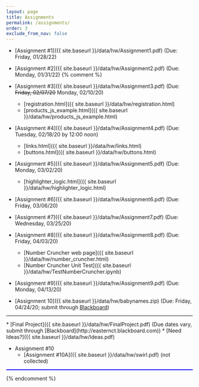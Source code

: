 ```yaml
---
layout: page
title: Assignments 
permalink: /assignments/
order: 3
exclude_from_nav: false 
---
```

  
* [Assignment #1]({{ site.baseurl }}/data/hw/Assignment1.pdf) (Due: Friday, 01/28/22)
* [Assignment #2]({{ site.baseurl }}/data/hw/Assignment2.pdf) (Due: Monday, 01/31/22)
{% comment %}
* [Assignment #3]({{ site.baseurl }}/data/hw/Assignment3.pdf) (Due: <strike>Friday, 02/07/20</strike> Monday, 02/10/20)
    * [registration.html]({{ site.baseurl }}/data/hw/registration.html) 
    * [products_js_example.html]({{ site.baseurl }}/data/hw/products_js_example.html) 
* [Assignment #4]({{ site.baseurl }}/data/hw/Assignment4.pdf) (Due: Tuesday, 02/18/20 by 12:00 noon)
    * [links.html]({{ site.baseurl }}/data/hw/links.html) 
    * [buttons.html]({{ site.baseurl }}/data/hw/buttons.html) 
* [Assignment #5]({{ site.baseurl }}/data/hw/Assignment5.pdf) (Due: Monday, 03/02/20)
    * [highlighter_logic.html]({{ site.baseurl }}/data/hw/highlighter_logic.html)
    
* [Assignment #6]({{ site.baseurl }}/data/hw/Assignment6.pdf) (Due: Friday, 03/06/20)
* [Assignment #7]({{ site.baseurl }}/data/hw/Assignment7.pdf) (Due: Wednesday, 03/25/20)
* [Assignment #8]({{ site.baseurl }}/data/hw/Assignment8.pdf) (Due: Friday, 04/03/20)
    * [Number Cruncher web page]({{ site.baseurl }}/data/hw/number_cruncher.html)
    * [Number Cruncher Unit Test]({{ site.baseurl }}/data/hw/TestNumberCruncher.ipynb) 
* [Assignment #9]({{ site.baseurl }}/data/hw/Assignment9.pdf) (Due: Monday, 04/13/20)
* [Assignment 10]({{ site.baseurl }}/data/hw/babynames.zip) (Due: Friday, 04/24/20; submit through [Blackboard](http://easternct.blackboard.com))
<hr style = 'background-color:black; height:1px;'>
* [Final Project]({{ site.baseurl }}/data/hw/FinalProject.pdf) (Due dates vary, submit through [Blackboard](http://easternct.blackboard.com))
    * [Need Ideas?]({{ site.baseurl }}/data/hw/Ideas.pdf) 

* Assignment #10
    * [Assignment #10A]({{ site.baseurl }}/data/hw/swirl.pdf) (not collected)

<hr style = "height:2px; background-color:blue">

{% endcomment %}
